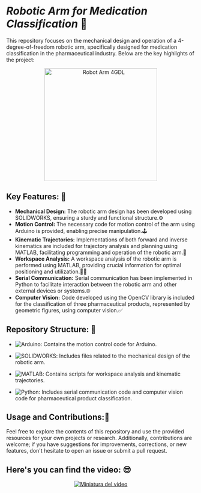 # ***Robotic Arm for Medication Classification*** 🤖

This repository focuses on the mechanical design and operation of a 4-degree-of-freedom robotic arm, specifically designed for medication classification in the pharmaceutical industry. Below are the key highlights of the project:
<p align="center">
  <img src="https://github.com/JuanGascaCalderon/Robot_Arm_4GDL/assets/85767018/79a722d7-63e5-4a51-b16f-3c229844274a" alt="Robot Arm 4GDL" width="300">
</p>

## Key Features: 🤩

- **Mechanical Design:** The robotic arm design has been developed using SOLIDWORKS, ensuring a sturdy and functional structure.⚙️
- **Motion Control:** The necessary code for motion control of the arm using Arduino is provided, enabling precise manipulation.🕹️
- **Kinematic Trajectories:** Implementations of both forward and inverse kinematics are included for trajectory analysis and planning using MATLAB, facilitating programming and operation of the robotic arm.🚀
- **Workspace Analysis:** A workspace analysis of the robotic arm is performed using MATLAB, providing crucial information for optimal positioning and utilization.🧑‍💻
- **Serial Communication:** Serial communication has been implemented in Python to facilitate interaction between the robotic arm and other external devices or systems.🌐
- **Computer Vision:** Code developed using the OpenCV library is included for the classification of three pharmaceutical products, represented by geometric figures, using computer vision.✅

## Repository Structure: 🥶

- ![Arduino](https://img.shields.io/badge/-Arduino-black?style=flat-square&logo=arduino): Contains the motion control code for Arduino.

- ![SOLIDWORKS](https://img.shields.io/badge/-SOLIDWORKS-black?style=flat-square&logo=solidworks): Includes files related to the mechanical design of the robotic arm.

- ![MATLAB](https://img.shields.io/badge/-MATLAB-black?style=flat-square&logo=matlab): Contains scripts for workspace analysis and kinematic trajectories.

- ![Python](https://img.shields.io/badge/-Python-black?style=flat-square&logo=python): Includes serial communication code and computer vision code for pharmaceutical product classification.

## Usage and Contributions:🥰

Feel free to explore the contents of this repository and use the provided resources for your own projects or research. Additionally, contributions are welcome; if you have suggestions for improvements, corrections, or new features, don't hesitate to open an issue or submit a pull request.

## Here's you can find the video: 😎
<p align="center">
  <a href="https://youtu.be/5L2OaCzoYdI">
    <img src="https://img.youtube.com/vi/5L2OaCzoYdI/0.jpg" alt="Miniatura del video">
  </a>
</p>
